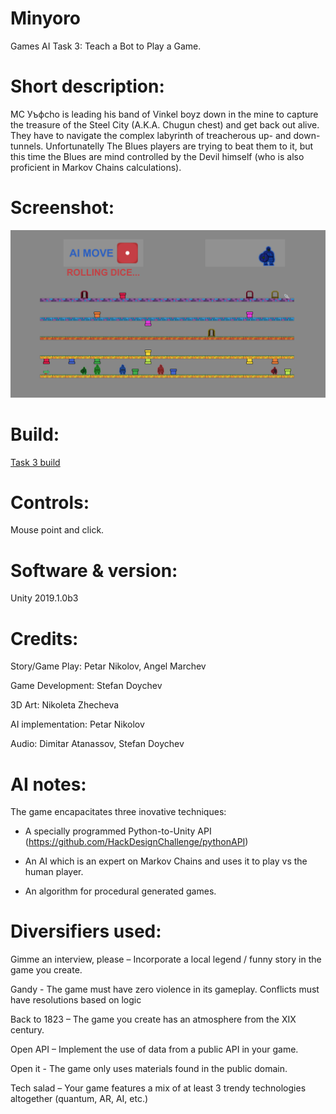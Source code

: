 

# Minyoro
Games AI Task 3: Teach a Bot to Play a Game.

# Short description:
MC Уъфcho is leading his band of Vinkel boyz down in the mine to capture the treasure of the Steel City (A.K.A. Chugun chest) and get back out alive. They have to navigate the complex labyrinth of treacherous up- and down- tunnels.
Unfortunatelly The Blues players are trying to beat them to it, but this time the Blues are mind controlled by the Devil himself (who is also proficient in Markov Chains calculations).

# Screenshot:
![alt text](https://github.com/HackDesignChallenge/Games-AI-Task-3/blob/master/castleAi.png "Title screen")

# Build:
[Task 3 build](https://github.com/HackDesignChallenge/Games-AI-Task-3/blob/master/Task%203/Task%203%20Build.zip)

# Controls:
Mouse point and click.

# Software & version:
Unity 2019.1.0b3


# Credits:
Story/Game Play: Petar Nikolov, Angel Marchev

Game Development: Stefan Doychev

3D Art: Nikoleta Zhecheva

AI implementation: Petar Nikolov

Audio: Dimitar Atanassov, Stefan Doychev


# AI notes:
The game encapacitates three inovative techniques:

- A specially programmed Python-to-Unity API (https://github.com/HackDesignChallenge/pythonAPI)

- An AI which is an expert on Markov Chains and uses it to play vs the human player.

- An algorithm for procedural generated games.


# Diversifiers used:
Gimme an interview, please – Incorporate a local legend / funny story in the game you create.

Gandy - The game must have zero violence in its gameplay. Conflicts must have resolutions based on logic

Back to 1823 – The game you create has an atmosphere from the XIX century.

Open API – Implement the use of data from a public API in your game.

Open it - The game only uses materials found in the public domain.

Tech salad – Your game features a mix of at least 3 trendy technologies altogether (quantum, AR, AI, etc.)
